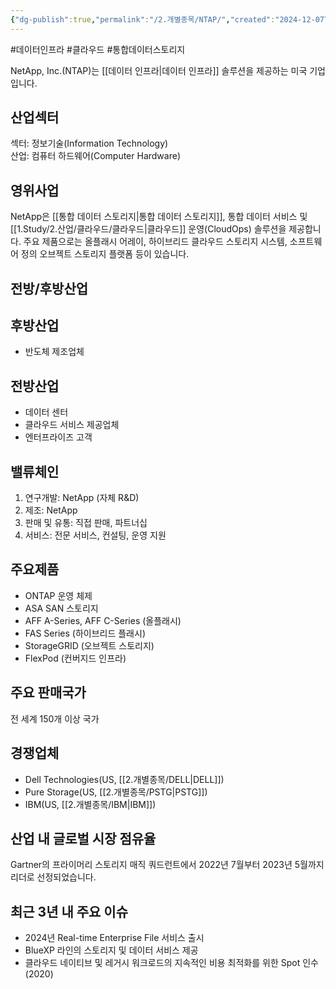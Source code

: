 ```yaml
---
{"dg-publish":true,"permalink":"/2.개별종목/NTAP/","created":"2024-12-07T12:49:15.935+09:00","updated":"2025-06-03T20:06:00.400+09:00"}
---
```


#데이터인프라 #클라우드 #통합데이터스토리지

NetApp, Inc.(NTAP)는 [[데이터 인프라\|데이터 인프라]] 솔루션을 제공하는 미국 기업입니다.

## 산업섹터

섹터: 정보기술(Information Technology)  
산업: 컴퓨터 하드웨어(Computer Hardware)

## 영위사업

NetApp은 [[통합 데이터 스토리지\|통합 데이터 스토리지]], 통합 데이터 서비스 및 [[1.Study/2.산업/클라우드/클라우드\|클라우드]] 운영(CloudOps) 솔루션을 제공합니다. 주요 제품으로는 올플래시 어레이, 하이브리드 클라우드 스토리지 시스템, 소프트웨어 정의 오브젝트 스토리지 플랫폼 등이 있습니다.

## 전방/후방산업

## 후방산업

- 반도체 제조업체

## 전방산업

- 데이터 센터
- 클라우드 서비스 제공업체
- 엔터프라이즈 고객

## 밸류체인

1. 연구개발: NetApp (자체 R&D)
2. 제조: NetApp
3. 판매 및 유통: 직접 판매, 파트너십
4. 서비스: 전문 서비스, 컨설팅, 운영 지원

## 주요제품

- ONTAP 운영 체제
- ASA SAN 스토리지
- AFF A-Series, AFF C-Series (올플래시)
- FAS Series (하이브리드 플래시)
- StorageGRID (오브젝트 스토리지)
- FlexPod (컨버지드 인프라)

## 주요 판매국가

전 세계 150개 이상 국가

## 경쟁업체

- Dell Technologies(US, [[2.개별종목/DELL\|DELL]])
- Pure Storage(US, [[2.개별종목/PSTG\|PSTG]])
- IBM(US, [[2.개별종목/IBM\|IBM]])

## 산업 내 글로벌 시장 점유율

Gartner의 프라이머리 스토리지 매직 쿼드런트에서 2022년 7월부터 2023년 5월까지 리더로 선정되었습니다.

## 최근 3년 내 주요 이슈

- 2024년 Real-time Enterprise File 서비스 출시
- BlueXP 라인의 스토리지 및 데이터 서비스 제공
- 클라우드 네이티브 및 레거시 워크로드의 지속적인 비용 최적화를 위한 Spot 인수 (2020)